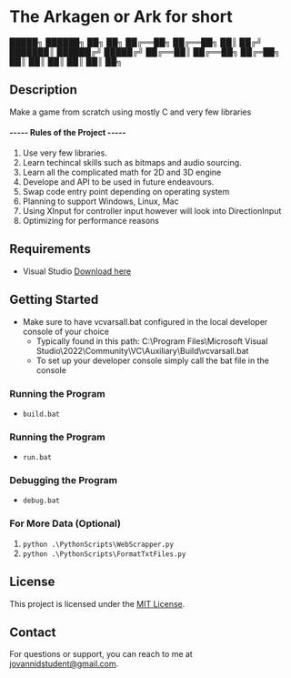 # The Arkagen or Ark for short

 █████╗  ██████╗  ██╗  ██╗
██╔══██╗ ██╔══██╗ ██║ ██╔╝
███████║ ██████╔╝ █████╔╝ 
██╔══██║ ██╔══██╗ ██╔═██╗ 
██║  ██║ ██║  ██║ ██║  ██╗
       
## Description

Make a game from scratch using mostly C and very few libraries

#### ----- Rules of the Project -----

1. Use very few libraries.
2. Learn techincal skills such as bitmaps and audio sourcing.
3. Learn all the complicated math for 2D and 3D engine
4. Develope and API to be used in future endeavours.
5. Swap code entry point depending on operating system 
6. Planning to support Windows, Linux, Mac
7. Using XInput for controller input however will look into DirectionInput
8. Optimizing for performance reasons

## Requirements

- Visual Studio [Download here](https://visualstudio.microsoft.com/)

## Getting Started

- Make sure to have vcvarsall.bat configured in the local developer console of your choice
    - Typically found in this path: C:\Program Files\Microsoft Visual Studio\2022\Community\VC\Auxiliary\Build\vcvarsall.bat
    - To set up your developer console simply call the bat file in the console

### Running the Program

- `build.bat`


### Running the Program

- `run.bat`

### Debugging the Program

- `debug.bat`


### For More Data (Optional)

1. `python .\PythonScripts\WebScrapper.py`
2. `python .\PythonScripts\FormatTxtFiles.py`

## License

This project is licensed under the [MIT License](LICENSE).

## Contact

For questions or support, you can reach to me at jovannidstudent@gmail.com.
